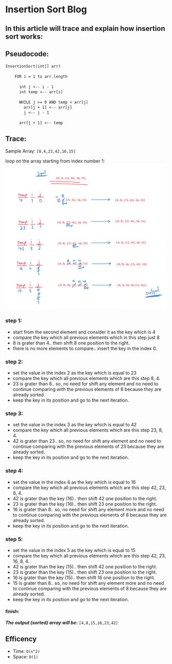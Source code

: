 # Insertion Sort Blog

## In this article will trace and explain how insertion sort works:

## Pseudocode:
```
InsertionSort(int[] arr)
  
    FOR i = 1 to arr.length
    
      int j <-- i - 1
      int temp <-- arr[i]
      
      WHILE j >= 0 AND temp < arr[j]
        arr[j + 1] <-- arr[j]
        j <-- j - 1
        
      arr[j + 1] <-- temp
```

## Trace:

Sample Array: `[8,4,23,42,16,15]`

loop on the array starting from index number 1:
![img 1](img/blog26.png)
### step 1:


* start from the second element and consider it as the key which is 4
* compare the key which all previous elements which in this step just 8
* 8 is grater than 4.. then shift 8 one position to the right.
* there is no more elements to compare.. insert the key in the index 0.


### step 2:

* set the value in the index 2 as the key which is equal to 23
* compare the key which all previous elements which are this step  8, 4.
* 23 is grater than 8.. so, no need for shift any element and no need to continue comparing with the previous elements of 8 because they are already sorted.
* keep the key in its position and go to the next iteration.


### step 3:

* set the value in the index 3 as the key which is equal to 42
* compare the key which all previous elements which are this step  23, 8, 4.
* 42 is grater than 23.. so, no need for shift any element and no need to continue comparing with the previous elements of 23 because they are already sorted.
* keep the key in its position and go to the next iteration.


### step 4:

* set the value in the index 4 as the key which is equal to 16
* compare the key which all previous elements which are this step  42, 23, 8, 4.
* 42 is grater than the key (16).. then shift 42 one position to the right.
* 23 is grater than the key (16).. then shift 23 one position to the right.
* 16 is grater than 8.. so, no need for shift any element more and no need to continue comparing with the previous elements of 8 because they are already sorted.
* keep the key in its position and go to the next iteration.


### step 5:


* set the value in the index 5 as the key which is equal to 15
* compare the key which all previous elements which are this step  42, 23, 16, 8, 4.
* 42 is grater than the key (15).. then shift 42 one position to the right.
* 23 is grater than the key (15).. then shift 23 one position to the right.
* 16 is grater than the key (15).. then shift 16 one position to the right.
* 15 is grater than 8.. so, no need for shift any element more and no need to continue comparing with the previous elements of 8 because they are already sorted.
* keep the key in its position and go to the next iteration.


#### finish:

***The output (sorted) array will be:***
`[4,8,15,16,23,42]`


## Efficency

* Time: `O(n^2)`
* Space: `O(1)`
